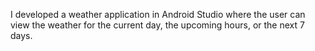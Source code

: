 I developed a weather application in Android Studio where the user can view the weather for the current day, the upcoming hours, or the next 7 days. 
